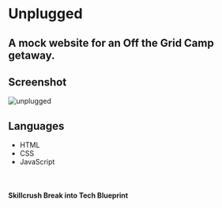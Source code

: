 # Unplugged
<h2>A mock website for an Off the Grid Camp getaway. </h2>

<h2> Screenshot </h2>
<img src = "https://github.com/rontab95/unplugged/blob/main/img/screenshot.PNG" alt = "unplugged"></img>

<h2>Languages</h2>
<ul>
  <li> HTML</li>
  <li> CSS </li>
  <li> JavaScript </li>
</ul><br>

<h4> Skillcrush Break into Tech Blueprint </h4>



